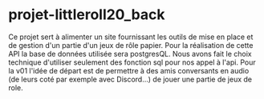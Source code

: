 # projet-littleroll20_back

Ce projet sert à alimenter un site fournissant les outils de mise en place et de gestion d'un partie d'un jeux de rôle papier.
Pour la réalisation de cette API la base de données utilisée sera postgresQL.
Nous avons fait le choix technique d'utiliser seulement des fonction sql pour nos appel à l'api.
Pour la v01 l'idée de départ est de permettre à des amis conversants en audio (de leurs coté par exemple avec Discord...) de jouer une partie de jeux de role.

